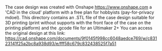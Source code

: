 The case design was created with Onshape https://www.onshape.com a 'CAD in the cloud' platform with a free plan for hobbyists (pay-for-privacy mdoel).
This directory contains an .STL file of the case design suitable for 3D printing (print without supports with the front face of the case on the printing platform) and the .gcode file for an Ultimaker 2+
You can access the original design at this link:
https://cad.onshape.com/documents/9f0145f998cc6048aedce769/w/c83123141f25a2bc8a938d93/e/fff58c679c832438525f7a51
